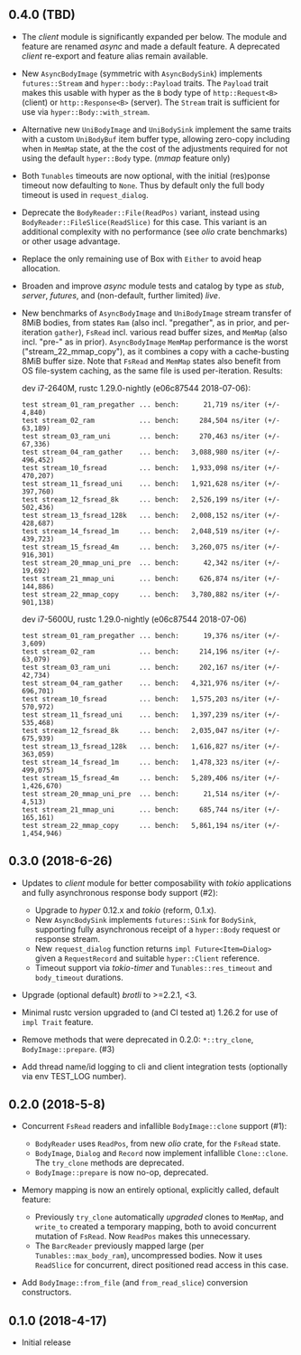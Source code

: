 ## 0.4.0 (TBD)

* The _client_ module is significantly expanded per below. The module and
  feature are renamed _async_ and made a default feature.  A deprecated
  _client_ re-export and feature alias remain available.

* New `AsyncBodyImage` (symmetric with `AsyncBodySink`) implements
 `futures::Stream` and `hyper::body::Payload` traits. The `Payload` trait
 makes this usable with hyper as the `B` body type of `http::Request<B>`
 (client) or `http::Response<B>` (server). The `Stream` trait is sufficient
 for use via `hyper::Body::with_stream`.

* Alternative new `UniBodyImage` and `UniBodySink` implement the same
  traits with a custom `UniBodyBuf` item buffer type, allowing zero-copy
  including when in `MemMap` state, at the the cost of the adjustments
  required for not using the default `hyper::Body` type. (*mmap* feature
  only)

* Both `Tunables` timeouts are now optional, with the initial
  (res)ponse timeout now defaulting to `None`. Thus by default only
  the full body timeout is used in `request_dialog`.

* Deprecate the `BodyReader::File(ReadPos)` variant, instead using
  `BodyReader::FileSlice(ReadSlice)` for this case. This variant is an
  additional complexity with no performance (see _olio_ crate benchmarks)
  or other usage advantage.

* Replace the only remaining use of Box<Future> with `Either` to avoid
  heap allocation.

* Broaden and improve _async_ module tests and catalog by type as _stub_,
  _server_, _futures_, and (non-default, further limited) _live_.

* New benchmarks of `AsyncBodyImage` and `UniBodyImage` stream transfer of
  8MiB bodies, from states `Ram` (also incl. "pregather", as in prior, and
  per-iteration `gather`), `FsRead` incl. various read buffer sizes, and
  `MemMap` (also incl. "pre-" as in prior). `AsyncBodyImage` `MemMap`
  performance is the worst ("stream_22_mmap_copy"), as it combines a copy
  with a cache-busting 8MiB buffer size.  Note that `FsRead` and `MemMap`
  states also benefit from OS file-system caching, as the same file is used
  per-iteration. Results:

   dev i7-2640M, rustc 1.29.0-nightly (e06c87544 2018-07-06):
   ```text
   test stream_01_ram_pregather ... bench:      21,719 ns/iter (+/- 4,840)
   test stream_02_ram           ... bench:     284,504 ns/iter (+/- 63,189)
   test stream_03_ram_uni       ... bench:     270,463 ns/iter (+/- 67,336)
   test stream_04_ram_gather    ... bench:   3,088,980 ns/iter (+/- 496,452)
   test stream_10_fsread        ... bench:   1,933,098 ns/iter (+/- 470,207)
   test stream_11_fsread_uni    ... bench:   1,921,628 ns/iter (+/- 397,760)
   test stream_12_fsread_8k     ... bench:   2,526,199 ns/iter (+/- 502,436)
   test stream_13_fsread_128k   ... bench:   2,008,152 ns/iter (+/- 428,687)
   test stream_14_fsread_1m     ... bench:   2,048,519 ns/iter (+/- 439,723)
   test stream_15_fsread_4m     ... bench:   3,260,075 ns/iter (+/- 916,301)
   test stream_20_mmap_uni_pre  ... bench:      42,342 ns/iter (+/- 19,692)
   test stream_21_mmap_uni      ... bench:     626,874 ns/iter (+/- 144,886)
   test stream_22_mmap_copy     ... bench:   3,780,882 ns/iter (+/- 901,138)
   ```

   dev i7-5600U, rustc 1.29.0-nightly (e06c87544 2018-07-06)
   ```text
   test stream_01_ram_pregather ... bench:      19,376 ns/iter (+/- 3,609)
   test stream_02_ram           ... bench:     214,196 ns/iter (+/- 63,079)
   test stream_03_ram_uni       ... bench:     202,167 ns/iter (+/- 42,734)
   test stream_04_ram_gather    ... bench:   4,321,976 ns/iter (+/- 696,701)
   test stream_10_fsread        ... bench:   1,575,203 ns/iter (+/- 570,972)
   test stream_11_fsread_uni    ... bench:   1,397,239 ns/iter (+/- 535,468)
   test stream_12_fsread_8k     ... bench:   2,035,047 ns/iter (+/- 675,939)
   test stream_13_fsread_128k   ... bench:   1,616,827 ns/iter (+/- 363,059)
   test stream_14_fsread_1m     ... bench:   1,478,323 ns/iter (+/- 499,075)
   test stream_15_fsread_4m     ... bench:   5,289,406 ns/iter (+/- 1,426,670)
   test stream_20_mmap_uni_pre  ... bench:      21,514 ns/iter (+/- 4,513)
   test stream_21_mmap_uni      ... bench:     685,744 ns/iter (+/- 165,161)
   test stream_22_mmap_copy     ... bench:   5,861,194 ns/iter (+/- 1,454,946)
   ```

## 0.3.0 (2018-6-26)
* Updates to _client_ module for better composability with _tokio_
  applications and fully asynchronous response body support (#2):
  * Upgrade to _hyper_ 0.12.x and _tokio_ (reform, 0.1.x).
  * New `AsyncBodySink` implements `futures::Sink` for `BodySink`,
    supporting fully asynchronous receipt of a `hyper::Body` request
    or response stream.
  * New `request_dialog` function returns `impl Future<Item=Dialog>`
    given a `RequestRecord` and suitable `hyper::Client` reference.
  * Timeout support via _tokio-timer_ and `Tunables::res_timeout` and
    `body_timeout` durations.

* Upgrade (optional default) _brotli_ to >=2.2.1, <3.

* Minimal rustc version upgraded to (and CI tested at) 1.26.2 for use
  of `impl Trait` feature.

* Remove methods that were deprecated in 0.2.0: `*::try_clone`,
  `BodyImage::prepare`. (#3)

* Add thread name/id logging to cli and client integration tests
  (optionally via env TEST_LOG number).

## 0.2.0 (2018-5-8)
* Concurrent `FsRead` readers and infallible `BodyImage::clone`
  support (#1):
  * `BodyReader` uses `ReadPos`, from new _olio_ crate, for the
    `FsRead` state.
  * `BodyImage`, `Dialog` and `Record` now implement infallible
    `Clone::clone`. The `try_clone` methods are deprecated.
  * `BodyImage::prepare` is now no-op, deprecated.

* Memory mapping is now an entirely optional, explicitly called,
  default feature:
  * Previously `try_clone` automatically _upgraded_ clones to `MemMap`,
    and `write_to` created a temporary mapping, both to avoid
    concurrent mutation of `FsRead`. Now `ReadPos` makes this
    unnecessary.
  * The `BarcReader` previously mapped large (per
    `Tunables::max_body_ram`), uncompressed bodies. Now it uses
    `ReadSlice` for concurrent, direct positioned read access in this
    case.

* Add `BodyImage::from_file` (and `from_read_slice`) conversion
  constructors.

## 0.1.0 (2018-4-17)
* Initial release

